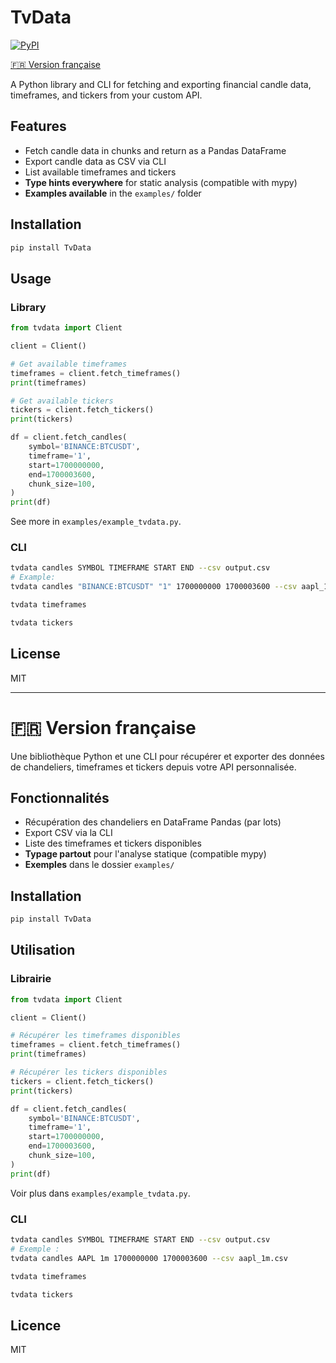 # TvData

[![PyPI](https://github.com/flolep2607/tvdata/actions/workflows/pypi.yaml/badge.svg)](https://github.com/flolep2607/tvdata/actions/workflows/pypi.yaml)

[🇫🇷 Version française](#-version-française)

A Python library and CLI for fetching and exporting financial candle data, timeframes, and tickers from your custom API.

## Features
- Fetch candle data in chunks and return as a Pandas DataFrame
- Export candle data as CSV via CLI
- List available timeframes and tickers
- **Type hints everywhere** for static analysis (compatible with mypy)
- **Examples available** in the `examples/` folder

## Installation

```bash
pip install TvData
```

## Usage

### Library

```python
from tvdata import Client

client = Client()

# Get available timeframes
timeframes = client.fetch_timeframes()
print(timeframes)

# Get available tickers
tickers = client.fetch_tickers()
print(tickers)

df = client.fetch_candles(
    symbol='BINANCE:BTCUSDT',
    timeframe='1',
    start=1700000000,
    end=1700003600,
    chunk_size=100,
)
print(df)
```

See more in `examples/example_tvdata.py`.

### CLI

```bash
tvdata candles SYMBOL TIMEFRAME START END --csv output.csv
# Example:
tvdata candles "BINANCE:BTCUSDT" "1" 1700000000 1700003600 --csv aapl_1m.csv

tvdata timeframes

tvdata tickers
```

## License

MIT

---

# 🇫🇷 Version française

Une bibliothèque Python et une CLI pour récupérer et exporter des données de chandeliers, timeframes et tickers depuis votre API personnalisée.

## Fonctionnalités
- Récupération des chandeliers en DataFrame Pandas (par lots)
- Export CSV via la CLI
- Liste des timeframes et tickers disponibles
- **Typage partout** pour l'analyse statique (compatible mypy)
- **Exemples** dans le dossier `examples/`

## Installation

```bash
pip install TvData
```

## Utilisation

### Librairie

```python
from tvdata import Client

client = Client()

# Récupérer les timeframes disponibles
timeframes = client.fetch_timeframes()
print(timeframes)

# Récupérer les tickers disponibles
tickers = client.fetch_tickers()
print(tickers)

df = client.fetch_candles(
    symbol='BINANCE:BTCUSDT',
    timeframe='1',
    start=1700000000,
    end=1700003600,
    chunk_size=100,
)
print(df)
```

Voir plus dans `examples/example_tvdata.py`.

### CLI

```bash
tvdata candles SYMBOL TIMEFRAME START END --csv output.csv
# Exemple :
tvdata candles AAPL 1m 1700000000 1700003600 --csv aapl_1m.csv

tvdata timeframes

tvdata tickers
```

## Licence

MIT
